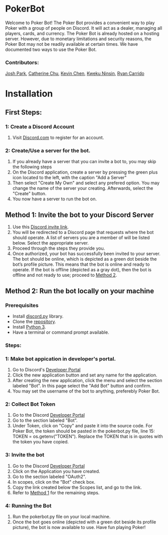 # PokerBot
Welcome to Poker Bot! The Poker Bot provides a convenient way to play Poker with a group of people on Discord. It will act as a dealer, managing all players, cards, and currency. The Poker Bot is already hosted on a hosting server. However, due to monetary limitations and security reasons, the Poker Bot may not be readily available at certain times. We have documented two ways to use the Poker Bot. 

### Contributors: 
[Josh Park](https://github.com/lolpre), 
[Catherine Chu](https://github.com/chuc4), 
[Kevin Chen](https://github.com/trollface11), 
[Kweku Ninsin](https://github.com/kozin00), 
[Ryan Carrido](https://github.com/carrir2)

# Installation

## First Steps:
### 1: Create a Discord Account
1. Visit [Discord.com](https://discord.com/) to register for an account.


### 2: Create/Use a server for the bot.

1. If you already have a server that you can invite a bot to, you may skip the following steps
1. On the Discord application, create a server by pressing the green plus icon located to the left, with the caption "Add a Server"
1. Then select "Create My Own" and select any prefered option. You may change the name of the server your creating. Afterwards, select the "Create" button.
1. You now have a server to run the bot on.

## Method 1: Invite the bot to your Discord Server  
1. Use this [Discord invite link](https://discord.com/api/oauth2/authorize?client_id=850462222508490803&permissions=8&scope=bot). 
1. You will be redirected to a Discord page that requests where the bot should operate. A list of servers you are a member of will be listed below. Select the appropriate server. 
1. Proceed through the steps they provide you. 
1. Once authorized, your bot has successfully been invited to your server. The bot should be online, which is depicted as a green dot beside the bot’s profile picture. This means that the bot is online and ready to operate. If the bot is offline (depicted as a gray dot), then the bot is offline and not ready to use; proceed to [Method 2](#Method-2-Run-the-bot-locally-on-your-machine). 



## Method 2: Run the bot locally on your machine 
### Prerequisites
- Install [discord.py](https://discordpy.readthedocs.io/en/stable/intro.html) library.
- Clone the [repository](https://github.com/lolpre/PokerBot).
- Install [Python 3](https://www.python.org/downloads/).
- Have a terminal or command prompt available. 
### Steps:

### 1: Make bot appication in developer's portal.

1. Go to Discord's [Developer Portal](https://discord.com/developers/applications)
1. Click the new application button and set any name for the application.
1. After creating the new application, click the menu and select the  section labeled "Bot". In this page select the "Add Bot" button and confirm.
1. You may set the username of the bot to anything, preferebly Poker Bot.

### 2: Collect Bot Token
1. Go to the Discord [Developer Portal](https://discord.com/developers/applications)
1. Go to the section labeled "Bot". 
1. Under Token, click on "Copy" and paste it into the source code. For Poker Bot, the token should be pasted in the pokerbot.py file, line 15: TOKEN = os.getenv("TOKEN"). Replace the TOKEN that is in quotes with the token you have copied. 



### 3: Invite the bot
1. Go to the Discord [Developer Portal](https://discord.com/developers/applications)
1. Click on the Application you have created. 
1. Go to the section labeled "OAuth2". 
1. In scopes, click on the "Bot" check box. 
1. Copy the link created below the Scopes list, and go to the link. 
1. Refer to [Method 1](#Method-1-Invite-the-bot-to-your-Discord-Server) for the remaining steps. 

### 4: Running the Bot
1. Run the pokerbot.py file on your local machine. 
1. Once the bot goes online (depicted with a green dot beside its profile picture), the bot is now available to use. Have fun playing Poker!



